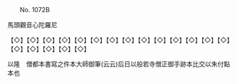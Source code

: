 ﻿　　No. 1072B

馬頭觀音心陀羅尼

【◇】【◇】【◇】【◇】【◇】【◇】【◇】【◇】【◇】【◇】【◇】【◇】【◇】【◇】【◇】【◇】【◇】【◇】【◇】



以隆　僧都本書寫之件本大師御筆(云云)后日以般若寺僧正御手跡本比交以朱付點本也
